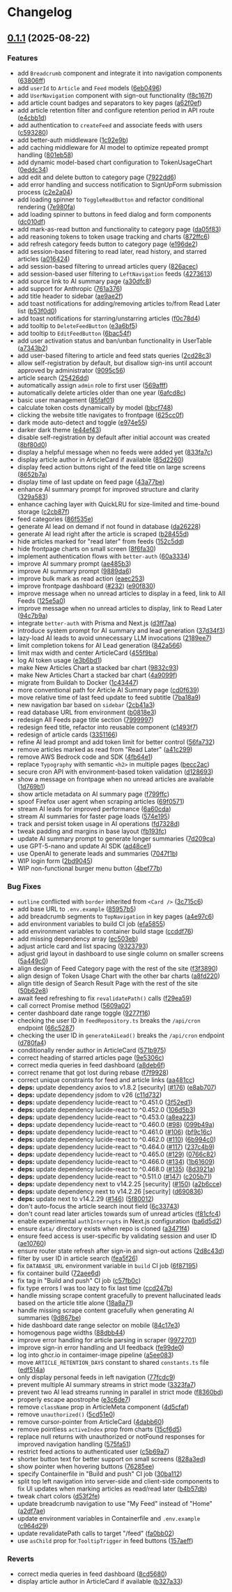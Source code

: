# Changelog

## [0.1.1](https://github.com/marcusleg/briefing-officer/compare/briefing-officer-v0.1.0...briefing-officer-v0.1.1) (2025-08-22)


### Features

* add `Breadcrumb` component and integrate it into navigation components ([63806ff](https://github.com/marcusleg/briefing-officer/commit/63806ff990d02a19182a717346f401555bb9d88b))
* add `userId` to `Article` and `Feed` models ([6eb0496](https://github.com/marcusleg/briefing-officer/commit/6eb0496cf0b508d462597a6fd05c48a6940d6f07))
* add `UserNavigation` component with sign-out functionality ([f8c167f](https://github.com/marcusleg/briefing-officer/commit/f8c167f6c4277e7fa34761bdd8ec6a6106e1f24a))
* add article count badges and separators to key pages ([a62f0ef](https://github.com/marcusleg/briefing-officer/commit/a62f0efe2ed1b006bfa42f7d18c75b3e2fc00f2b))
* add article retention filter and configure retention period in API route ([e4cbb1d](https://github.com/marcusleg/briefing-officer/commit/e4cbb1d97fc7fa9c2742830c3f3efa1735e2523a))
* add authentication to `createFeed` and associate feeds with users ([c593280](https://github.com/marcusleg/briefing-officer/commit/c5932809a0709b24c5e25537dfc174ae8c039816))
* add better-auth middleware ([1c92e9b](https://github.com/marcusleg/briefing-officer/commit/1c92e9bb8b0e9c9bcd9a42d1d18c6fb27d95c45d))
* add caching middleware for AI model to optimize repeated prompt handling ([801eb58](https://github.com/marcusleg/briefing-officer/commit/801eb589e7afceb0e908d0933e272d90c566e006))
* add dynamic model-based chart configuration to TokenUsageChart ([0eddc34](https://github.com/marcusleg/briefing-officer/commit/0eddc34b3fbe9313df1ffbc1b9347c2520060e6e))
* add edit and delete button to category page ([7922dd6](https://github.com/marcusleg/briefing-officer/commit/7922dd6f2844e6752c0e5d3494c637dbc082674e))
* add error handling and success notification to SignUpForm submission process ([c2e2a04](https://github.com/marcusleg/briefing-officer/commit/c2e2a04f5832b450371b095ef9628edb8250f8fe))
* add loading spinner to `ToggleReadButton` and refactor conditional rendering ([7e980fa](https://github.com/marcusleg/briefing-officer/commit/7e980fa4d55a7a103e2b8ce04a5f18ffa218ec85))
* add loading spinner to buttons in feed dialog and form components ([dc010df](https://github.com/marcusleg/briefing-officer/commit/dc010df8e6c20cd0d3b2fcc9c0c4f7f9bd4a3851))
* add mark-as-read button and functionality to category page ([da05f83](https://github.com/marcusleg/briefing-officer/commit/da05f83bbef332ece671c52e1513468dcc5ef883))
* add reasoning tokens to token usage tracking and charts ([872ffc6](https://github.com/marcusleg/briefing-officer/commit/872ffc65d2977d0698b15128b92f74e494db754f))
* add refresh category feeds button to category page ([e196de2](https://github.com/marcusleg/briefing-officer/commit/e196de296702340248d5943c14eb122d46a14a77))
* add session-based filtering to read later, read history, and starred articles ([a016424](https://github.com/marcusleg/briefing-officer/commit/a016424f090c552c55b9207b8342a445740cbe6d))
* add session-based filtering to unread articles query ([826acec](https://github.com/marcusleg/briefing-officer/commit/826acec36062a10c04fedb4ef40b66d9140ff4ee))
* add session-based user filtering to `LeftNavigation` feeds ([4273613](https://github.com/marcusleg/briefing-officer/commit/42736138059730d45ab01c186a171e53f02f6f09))
* add source link to AI summary page ([a30dfc8](https://github.com/marcusleg/briefing-officer/commit/a30dfc87484ac38330c6754028bdee72017db88f))
* add support for Anthropic ([761a376](https://github.com/marcusleg/briefing-officer/commit/761a3764285d417463d26450441a02714c3bf642))
* add title header to sidebar ([ae9ae2f](https://github.com/marcusleg/briefing-officer/commit/ae9ae2fdd9c4acd04f0feec916395eb03ace6bc1))
* add toast notifications for adding/removing articles to/from Read Later list ([b53f0d0](https://github.com/marcusleg/briefing-officer/commit/b53f0d0b10c5023ede953068dd1d0ac0ad9eaef0))
* add toast notifications for starring/unstarring articles ([f0c78d4](https://github.com/marcusleg/briefing-officer/commit/f0c78d4f4dfb5063c99eee55b015d50c80e8ecfe))
* add tooltip to `DeleteFeedButton` ([e3a6bf5](https://github.com/marcusleg/briefing-officer/commit/e3a6bf57271d2adbb1cbbaecfba58c77bc27ff8f))
* add tooltip to `EditFeedButton` ([6bac54f](https://github.com/marcusleg/briefing-officer/commit/6bac54fa9e4ce9895d27f33ea669995f118aa7dd))
* add user activation status and ban/unban functionality in UserTable ([a7343b2](https://github.com/marcusleg/briefing-officer/commit/a7343b28427c755cf9c46bcb98cc06857f821f90))
* add user-based filtering to article and feed stats queries ([2cd28c3](https://github.com/marcusleg/briefing-officer/commit/2cd28c366c0c5058c6217fe9115565b65f0e72aa))
* allow self-registration by default, but disallow sign-ins until account approved by administrator ([9095c56](https://github.com/marcusleg/briefing-officer/commit/9095c56ca0216253e423636bbdfe133c7bc10c69))
* article search ([25426dd](https://github.com/marcusleg/briefing-officer/commit/25426ddabb244e644bafcb403f60b4bed3d38473))
* automatically assign `admin` role to first user ([569afff](https://github.com/marcusleg/briefing-officer/commit/569afff7fe1d72587a190a31334e8ab0ef9a79d0))
* automatically delete articles older than one year ([6afcd8c](https://github.com/marcusleg/briefing-officer/commit/6afcd8c7fa927b3f063fd9d9f07f5d86f0282b75))
* basic user management ([85faf01](https://github.com/marcusleg/briefing-officer/commit/85faf0193bacf1353f79887e2e3cd698122e1e95))
* calculate token costs dynamically by model ([bbcf748](https://github.com/marcusleg/briefing-officer/commit/bbcf748d7e78f7664531ca3d4282ee5cecd7fd1c))
* clicking the website title navigates to frontpage ([625cc0f](https://github.com/marcusleg/briefing-officer/commit/625cc0feb8bb19134364e3b6c799247675aa4261))
* dark mode auto-detect and toggle ([e974e55](https://github.com/marcusleg/briefing-officer/commit/e974e55891e3d215c9c2955a0f38c79db94267eb))
* darker dark theme ([e44ef43](https://github.com/marcusleg/briefing-officer/commit/e44ef433006ef9ed20e77379df195e49789f0755))
* disable self-registration by default after initial account was created ([8bf80d0](https://github.com/marcusleg/briefing-officer/commit/8bf80d04395f29d334cf0ffc8501d54fe6b28a4d))
* display a helpful message when no feeds were added yet ([833fa7c](https://github.com/marcusleg/briefing-officer/commit/833fa7ce45a6bf332f891e2c6ed39e375b49d04e))
* display article author in ArticleCard if available ([85d2260](https://github.com/marcusleg/briefing-officer/commit/85d226024f038f1fac4c936605d248c500a1f19d))
* display feed action buttons right of the feed title on large screens ([8652b7a](https://github.com/marcusleg/briefing-officer/commit/8652b7a8476b6f5ecc0949f9628085deebd79e02))
* display time of last update on feed page ([43a77be](https://github.com/marcusleg/briefing-officer/commit/43a77be526f18c23d5e916b2b4375de4b0fe14db))
* enhance AI summary prompt for improved structure and clarity ([329a583](https://github.com/marcusleg/briefing-officer/commit/329a583bf805a06b4bcf5472d7d0df83cb735180))
* enhance caching layer with QuickLRU for size-limited and time-bound storage ([c2cb87f](https://github.com/marcusleg/briefing-officer/commit/c2cb87feff6b714b83171d279ea00aaff9798f3b))
* feed categories ([86f535e](https://github.com/marcusleg/briefing-officer/commit/86f535e731bc902f4b0d59de912049bfea2028cd))
* generate AI lead on demand if not found in database ([da26228](https://github.com/marcusleg/briefing-officer/commit/da26228a262cce1d36e79de34b6101a3ac64db48))
* generate AI lead right after the article is scraped ([b28455d](https://github.com/marcusleg/briefing-officer/commit/b28455d3a8296819369de65bc6a871f29d4f3644))
* hide articles marked for "read later" from feeds ([152c5dd](https://github.com/marcusleg/briefing-officer/commit/152c5ddf7df91a7b8ec975d0a0bb0b7c8c3d1de7))
* hide frontpage charts on small screen ([8f6fa30](https://github.com/marcusleg/briefing-officer/commit/8f6fa300913683957787e42a29f2da9648eb13db))
* implement authentication flows with `better-auth` ([60a3334](https://github.com/marcusleg/briefing-officer/commit/60a33346816828932c9049021a6453918263d9d1))
* improve AI summary prompt ([ae485b3](https://github.com/marcusleg/briefing-officer/commit/ae485b3834a5208455aaba73ddc130c19151950c))
* improve AI summary prompt ([9889da6](https://github.com/marcusleg/briefing-officer/commit/9889da61ac99eb6a08635b8db6ec5edad8245e38))
* improve bulk mark as read action ([eaec253](https://github.com/marcusleg/briefing-officer/commit/eaec25368c48c637aa47ab45db2bec5bf604313e))
* improve frontpage dashboard ([#232](https://github.com/marcusleg/briefing-officer/issues/232)) ([e90f830](https://github.com/marcusleg/briefing-officer/commit/e90f830287ee743b8deb306975da2b822bbfa45e))
* improve message when no unread articles to display in a feed, link to All Feeds ([125e5a0](https://github.com/marcusleg/briefing-officer/commit/125e5a07b1af5c57cfc7f1152f1976218df6f36c))
* improve message when no unread articles to display, link to Read Later ([94c7b9a](https://github.com/marcusleg/briefing-officer/commit/94c7b9a1c54392bfe23eb5bcfb5ad2838b301fcc))
* integrate `better-auth` with Prisma and Next.js ([d3ff7aa](https://github.com/marcusleg/briefing-officer/commit/d3ff7aa337eea7250414559040442817c55366ae))
* introduce system prompt for AI summary and lead generation ([37d34f3](https://github.com/marcusleg/briefing-officer/commit/37d34f3be657ff2188f07f5140717d43a37a5d1b))
* lazy-load AI leads to avoid unnecessary LLM invocations ([2189ee7](https://github.com/marcusleg/briefing-officer/commit/2189ee742b1961a21184b1d6f5c10303c8274a53))
* limit completion tokens for AI Lead generation ([842a566](https://github.com/marcusleg/briefing-officer/commit/842a56693953449d223a97fcfbbffb6164c0187c))
* limit max width and center ArticleCard ([455f9ba](https://github.com/marcusleg/briefing-officer/commit/455f9ba04646cea58135cbab74d346e9fc7948c1))
* log AI token usage ([e3b6bd1](https://github.com/marcusleg/briefing-officer/commit/e3b6bd1be3f614ac552684ded64e6bbd7b137b3d))
* make New Articles Chart a stacked bar chart ([9832c93](https://github.com/marcusleg/briefing-officer/commit/9832c9332a8ccb0fab67b3e42a9083b13e1c84b9))
* make New Articles Chart a stacked bar chart ([4a9099f](https://github.com/marcusleg/briefing-officer/commit/4a9099f3730065f3c670d2106eb4f5f6b23076c4))
* migrate from Buildah to Docker ([1c43447](https://github.com/marcusleg/briefing-officer/commit/1c43447ec158ff4293a0674992345eabbbedc3d9))
* more conventional path for Article AI Summary page ([cd0f639](https://github.com/marcusleg/briefing-officer/commit/cd0f639889158d38c34971f4d06f3134371764ad))
* move relative time of last feed update to feed subtitle ([7ba18a9](https://github.com/marcusleg/briefing-officer/commit/7ba18a9479978c7c2fccec5d0196d487e3bdb598))
* new navigation bar based on `sidebar` ([2cb41a3](https://github.com/marcusleg/briefing-officer/commit/2cb41a3989b31375c0aad24d4c6f4c6fcb0d8667))
* read database URL from environment ([b0818e3](https://github.com/marcusleg/briefing-officer/commit/b0818e39ed881b158d9af0f31a59fb17672f5968))
* redesign All Feeds page title section ([7999997](https://github.com/marcusleg/briefing-officer/commit/799999784b23b492516727630da3db7f03c43f67))
* redesign feed title, refactor into reusable component ([c1493f7](https://github.com/marcusleg/briefing-officer/commit/c1493f7affbd35516522800e3c0a8ad4a738ed2c))
* redesign of article cards ([3351166](https://github.com/marcusleg/briefing-officer/commit/33511660c11414c617cc2a50fe7e77602afdff12))
* refine AI lead prompt and add token limit for better control ([56fa732](https://github.com/marcusleg/briefing-officer/commit/56fa73267bd3241a449d979431d4a0b10364b814))
* remove articles marked as read from "Read Later" ([a41c299](https://github.com/marcusleg/briefing-officer/commit/a41c299a9fdf09b6d331281c86b94a9575a004ae))
* remove AWS Bedrock code and SDK ([4fb64e1](https://github.com/marcusleg/briefing-officer/commit/4fb64e179bf7f95d7edc772705ed1e1664d8e747))
* replace `Typography` with semantic `<h2>` in multiple pages ([becc2ac](https://github.com/marcusleg/briefing-officer/commit/becc2ac82f22877581bbe74784c6232f379dbee1))
* secure cron API with environment-based token validation ([d128693](https://github.com/marcusleg/briefing-officer/commit/d128693d285afaf2e6ed1984fa054e0aa82533f1))
* show a message on frontpage when no unread articles are available ([1d769b1](https://github.com/marcusleg/briefing-officer/commit/1d769b142656320d857b229307dd91564eca92db))
* show article metadata on AI summary page ([f799ffc](https://github.com/marcusleg/briefing-officer/commit/f799ffc4a00a1d0a9375583e2ca0870078721b22))
* spoof Firefox user agent when scraping articles ([69f0571](https://github.com/marcusleg/briefing-officer/commit/69f05715ff89a1b85bc5ca0c0e4f757527ce578d))
* stream AI leads for improved performance ([6a60cda](https://github.com/marcusleg/briefing-officer/commit/6a60cda5a65248c73dd9168cc30f7f903cfc452b))
* stream AI summaries for faster page loads ([574e195](https://github.com/marcusleg/briefing-officer/commit/574e19530d2a38c6127953becd34db0fbea3cfb6))
* track and persist token usage in AI operations ([fd7328d](https://github.com/marcusleg/briefing-officer/commit/fd7328d4fd65da55d6b267f87ab3cf02e0a6818f))
* tweak padding and margins in base layout ([fb193fc](https://github.com/marcusleg/briefing-officer/commit/fb193fc5bdf94277707a6bf3ad994d6151a1c5ed))
* update AI summary prompt to generate longer summaries ([7d209ca](https://github.com/marcusleg/briefing-officer/commit/7d209ca1a941bee70df06dccb23a84870914d39a))
* use GPT-5-nano and update AI SDK ([ad48ce1](https://github.com/marcusleg/briefing-officer/commit/ad48ce19837a08e862ae9b3ce09b83550588a55f))
* use OpenAI to generate leads and summaries ([7047f1b](https://github.com/marcusleg/briefing-officer/commit/7047f1bc48a2f1596f08a91ccfd8503948a3e445))
* WIP login form ([2bd9045](https://github.com/marcusleg/briefing-officer/commit/2bd904581ccfa687b84a9cf91cb6c8eea3fc8cfb))
* WIP non-functional burger menu button ([4bef77b](https://github.com/marcusleg/briefing-officer/commit/4bef77b258b32e1c7c8e427d8213eaa565126315))


### Bug Fixes

* `outline` conflicted with `border` inherited from `<Card />` ([3c715c6](https://github.com/marcusleg/briefing-officer/commit/3c715c63080c731fe81d08d58973d56e4e78ef0a))
* add base URL to `.env.example` ([85957b5](https://github.com/marcusleg/briefing-officer/commit/85957b5fcf1c99e1111f6a49f667c4bb32c1b487))
* add breadcrumb segments to `TopNavigation` in key pages ([a4e97c6](https://github.com/marcusleg/briefing-officer/commit/a4e97c688c05caea89fa7e1c062808249910ba74))
* add environment variables to build CI job ([efa5855](https://github.com/marcusleg/briefing-officer/commit/efa58559ca0efb3cf29673f7e2c356ae2686e3c6))
* add environment variables to container build stage ([ccddf76](https://github.com/marcusleg/briefing-officer/commit/ccddf761506b4e952688b309eb28850603a994a2))
* add missing dependency array ([ec503eb](https://github.com/marcusleg/briefing-officer/commit/ec503ebff3df7bf753b08a47ffe0a99781b0b645))
* adjust article card and list spacing ([9323793](https://github.com/marcusleg/briefing-officer/commit/93237932d1b2a0625c753a1bf49e653f930d6d48))
* adjust grid layout in dashboard to use single column on smaller screens ([5a449c0](https://github.com/marcusleg/briefing-officer/commit/5a449c0e5673f5e48917a026106f3f2c033b9fa0))
* align design of Feed Category page with the rest of the site ([f3f3890](https://github.com/marcusleg/briefing-officer/commit/f3f3890de48014adf977163f604889c0d69cbd1d))
* align design of Token Usage Chart with the other bar charts ([a8fd220](https://github.com/marcusleg/briefing-officer/commit/a8fd220fbe1baa47f9f7eba0bb3168cc82eff00d))
* align title design of Search Result Page with the rest of the site ([50b62e8](https://github.com/marcusleg/briefing-officer/commit/50b62e8633064d4550d82c1e142d6ee534e5e01c))
* await feed refreshing to fix `revalidatePath()` calls ([f29ea59](https://github.com/marcusleg/briefing-officer/commit/f29ea590dbb294cf1eb11762a8856494007d4bdb))
* call correct Promise method ([5609a02](https://github.com/marcusleg/briefing-officer/commit/5609a026397b1825ef992b8e30907598c3aea234))
* center dashboard date range toggle ([9277f16](https://github.com/marcusleg/briefing-officer/commit/9277f16a7b5ead80aeb831588aef1fc8f911a810))
* checking the user ID in `feedRepository.ts` breaks the `/api/cron` endpoint ([66c5287](https://github.com/marcusleg/briefing-officer/commit/66c5287021d9c92f6c00be0b850f4d573e29bcc7))
* checking the user ID in `generateAiLead()` breaks the `/api/cron` endpoint ([d780fa4](https://github.com/marcusleg/briefing-officer/commit/d780fa4c1383b9c14ce426b515c202187092dcca))
* conditionally render author in ArticleCard ([571b975](https://github.com/marcusleg/briefing-officer/commit/571b97531dae780aaaa1a5affec06e2b14074cde))
* correct heading of starred articles page ([9e5306c](https://github.com/marcusleg/briefing-officer/commit/9e5306c4f3b1c1997396107a3f15092dd38ad642))
* correct media queries in feed dashboard ([a8deb6f](https://github.com/marcusleg/briefing-officer/commit/a8deb6fbdc4f252c0e568f90bfea905ab28b114b))
* correct rename that got lost during rebase ([f7f9928](https://github.com/marcusleg/briefing-officer/commit/f7f9928cfdbf39db5214424b198b91ae2e846cf9))
* correct unique constraints for feed and article links ([aa481cc](https://github.com/marcusleg/briefing-officer/commit/aa481ccaba775ae2034ff22131e248d805bdbb3f))
* **deps:** update dependency axios to v1.8.2 [security] ([#176](https://github.com/marcusleg/briefing-officer/issues/176)) ([e8ab707](https://github.com/marcusleg/briefing-officer/commit/e8ab7074121af2ef306b6914b73596ea50d65568))
* **deps:** update dependency jsdom to v26 ([c11d732](https://github.com/marcusleg/briefing-officer/commit/c11d7320aa2d2584b244520ec2cd6e5f9f6c2fa4))
* **deps:** update dependency lucide-react to ^0.451.0 ([3f52ed1](https://github.com/marcusleg/briefing-officer/commit/3f52ed121927f1a10e0dfff7fca07261f4a63682))
* **deps:** update dependency lucide-react to ^0.452.0 ([106d5b3](https://github.com/marcusleg/briefing-officer/commit/106d5b36371665d5f68b043b881822b2591d7095))
* **deps:** update dependency lucide-react to ^0.453.0 ([a8ea223](https://github.com/marcusleg/briefing-officer/commit/a8ea22379de8ceaf86464cbc974c44a27618d3cb))
* **deps:** update dependency lucide-react to ^0.460.0 ([#98](https://github.com/marcusleg/briefing-officer/issues/98)) ([099b49a](https://github.com/marcusleg/briefing-officer/commit/099b49ae6827ba295a1f0b9178417f5e3192aa8a))
* **deps:** update dependency lucide-react to ^0.461.0 ([#106](https://github.com/marcusleg/briefing-officer/issues/106)) ([bf9c16c](https://github.com/marcusleg/briefing-officer/commit/bf9c16c5b38c1077914090502b9ac257befb4dbd))
* **deps:** update dependency lucide-react to ^0.462.0 ([#110](https://github.com/marcusleg/briefing-officer/issues/110)) ([6b994c0](https://github.com/marcusleg/briefing-officer/commit/6b994c0a71fee315bf549bbe0e3952d068252474))
* **deps:** update dependency lucide-react to ^0.464.0 ([#117](https://github.com/marcusleg/briefing-officer/issues/117)) ([237c4b9](https://github.com/marcusleg/briefing-officer/commit/237c4b9fb17dd267d201ef53a02c86f92870a5ae))
* **deps:** update dependency lucide-react to ^0.465.0 ([#129](https://github.com/marcusleg/briefing-officer/issues/129)) ([0766c82](https://github.com/marcusleg/briefing-officer/commit/0766c82084ab94342ab954303599ba38689437c8))
* **deps:** update dependency lucide-react to ^0.466.0 ([#134](https://github.com/marcusleg/briefing-officer/issues/134)) ([1b61609](https://github.com/marcusleg/briefing-officer/commit/1b6160997bb32d503e68caf2014b3cc02b97dc20))
* **deps:** update dependency lucide-react to ^0.468.0 ([#135](https://github.com/marcusleg/briefing-officer/issues/135)) ([8d3921a](https://github.com/marcusleg/briefing-officer/commit/8d3921ac66a53d31f3df9d645d1b70e875a488db))
* **deps:** update dependency lucide-react to ^0.511.0 ([#147](https://github.com/marcusleg/briefing-officer/issues/147)) ([c205b71](https://github.com/marcusleg/briefing-officer/commit/c205b7159b927a25acf7e2ce67f9b60fde831723))
* **deps:** update dependency next to v14.2.25 [security] ([#150](https://github.com/marcusleg/briefing-officer/issues/150)) ([a2b6cce](https://github.com/marcusleg/briefing-officer/commit/a2b6cceba1b68256d626883c5c51c29768cc3187))
* **deps:** update dependency next to v14.2.26 [security] ([d690836](https://github.com/marcusleg/briefing-officer/commit/d690836dea42c7e727af5f8482af06f709cb1d0e))
* **deps:** update next to v14.2.29 ([#146](https://github.com/marcusleg/briefing-officer/issues/146)) ([5f80012](https://github.com/marcusleg/briefing-officer/commit/5f800123d57b6910a1a493fd9ac12a59474e9582))
* don't auto-focus the article search inout field ([6c33743](https://github.com/marcusleg/briefing-officer/commit/6c337431ef7cd22023c26e4dae96abc1b12bcac9))
* don't count read later articles towards sum of unread articles ([f81cfc4](https://github.com/marcusleg/briefing-officer/commit/f81cfc43e7c0c8180db5fbead7058b3242603958))
* enable experimental `authInterrupts` in Next.js configuration ([ba6d5d2](https://github.com/marcusleg/briefing-officer/commit/ba6d5d2fe389ab77e135d46b608ac44c52d1eb03))
* ensure `data/` directory exists when repo is cloned ([a3471f4](https://github.com/marcusleg/briefing-officer/commit/a3471f46252995ce00db374cdfe940b522b1ed82))
* ensure feed access is user-specific by validating session and user ID ([ae10760](https://github.com/marcusleg/briefing-officer/commit/ae107606215f7cc6ce7831dc2f53fe0ab5b8a73f))
* ensure router state refresh after sign-in and sign-out actions ([2d8c43d](https://github.com/marcusleg/briefing-officer/commit/2d8c43de35d5163dbd28cb0ff59cc7362118a4aa))
* filter by user ID in article search ([fea5f26](https://github.com/marcusleg/briefing-officer/commit/fea5f2638617155d55c8bc813e370819fe193fd4))
* fix `DATABASE_URL` environment variable in `build` CI job ([6f87195](https://github.com/marcusleg/briefing-officer/commit/6f871950004cb8a16668296ee3f244bb41289b38))
* fix container build ([72aee6d](https://github.com/marcusleg/briefing-officer/commit/72aee6d95ceb687eac72035edbbff35617e38b5e))
* fix tag in "Build and push" CI job ([c57fb0c](https://github.com/marcusleg/briefing-officer/commit/c57fb0c13775a8824b9f8602e80c9824e6423703))
* fix type errors I was too lazy to fix last time ([ccd247b](https://github.com/marcusleg/briefing-officer/commit/ccd247bbb47b1e82c79f17242af4bec9b3b6f35e))
* handle missing scrape content gracefully to prevent hallucinated leads based on the article title alone ([18a8a71](https://github.com/marcusleg/briefing-officer/commit/18a8a7187cc4df891720d563dc9b58e62c75f693))
* handle missing scrape content gracefully when generating AI summaries ([9d867be](https://github.com/marcusleg/briefing-officer/commit/9d867be82f66a35234d9ca08f3d7983dc9248ffd))
* hide dashboard date range selector on mobile ([84c17e3](https://github.com/marcusleg/briefing-officer/commit/84c17e30493e2277d8e29e67e91cc957d5e22914))
* homogenous page widths ([88dbb44](https://github.com/marcusleg/briefing-officer/commit/88dbb44b51fca212bca701cda6a780cde5883f74))
* improve error handling for article parsing in scraper ([9972701](https://github.com/marcusleg/briefing-officer/commit/997270136a6cd2440ca474056872a55ae9660c1e))
* improve sign-in error handling and UI feedback ([fe99de0](https://github.com/marcusleg/briefing-officer/commit/fe99de0f13abb9ecd84f569aa79b621e92ea5a06))
* log into ghcr.io in contaimer-image pipeline ([a5ee083](https://github.com/marcusleg/briefing-officer/commit/a5ee0831216f93f9d7ae8c06ae66e1be7db7d59b))
* move `ARTICLE_RETENTION_DAYS` constant to shared `constants.ts` file ([edf514a](https://github.com/marcusleg/briefing-officer/commit/edf514aae41093147856964d9e032db7591d99a1))
* only display personal feeds in left navigation ([77fcdc9](https://github.com/marcusleg/briefing-officer/commit/77fcdc900b89d979c6e1a1c5da3c98326914e431))
* prevent multiple AI summary streams in strict mode ([3323fa7](https://github.com/marcusleg/briefing-officer/commit/3323fa7fb921363a6baf8b56b4edd8da98450b55))
* prevent two AI lead streams running in parallel in strict mode ([f8360bd](https://github.com/marcusleg/briefing-officer/commit/f8360bdd46ce239eeaa7c4bb703285429c046d19))
* properly escape apostrophe ([e3c6de7](https://github.com/marcusleg/briefing-officer/commit/e3c6de7ca194a9dfda889250144dfa068a884385))
* remove `className` prop in ArticleMeta component ([4d5cfaf](https://github.com/marcusleg/briefing-officer/commit/4d5cfafdb1d92d45f0d3f9bdcf3c3cf27f0d0517))
* remove `unauthorized()` ([5cd51e0](https://github.com/marcusleg/briefing-officer/commit/5cd51e0580c918a0e6bb3aeb37f5e65e4f5aaae1))
* remove cursor-pointer from ArticleCard ([4dabb60](https://github.com/marcusleg/briefing-officer/commit/4dabb60bfdbbb4b42c9df809538b1172bef35e01))
* remove pointless `activeIndex` prop from charts ([15cf6d5](https://github.com/marcusleg/briefing-officer/commit/15cf6d5f8a78beabf3f5d5f7368dcf6808342b4a))
* replace null returns with unauthorized or notFound responses for improved navigation handling ([575fa51](https://github.com/marcusleg/briefing-officer/commit/575fa51c5d573ab848134651996a0a0937dfcbda))
* restrict feed actions to authenticated user ([c5b69a7](https://github.com/marcusleg/briefing-officer/commit/c5b69a77e88184679b966cba088c3b1430e7cf4a))
* shorter button text for better support on small screens ([828a3ed](https://github.com/marcusleg/briefing-officer/commit/828a3ed958c8c2025709f707ebb85d6eda08707e))
* show pointer when hovering buttons ([76285ee](https://github.com/marcusleg/briefing-officer/commit/76285ee768323caf1c421187e15cae0cacc9418e))
* specify Containerfile in "Build and push" CI job ([30ba112](https://github.com/marcusleg/briefing-officer/commit/30ba11221ecc0cda703002d84662da69d15f4d7a))
* split top left navigation into server-side and client-side components to fix UI updates when marking articles as read/read later ([b4b57db](https://github.com/marcusleg/briefing-officer/commit/b4b57dbaf15ae0d0ff81efc440dd41daea2fe7a2))
* tweak chart colors ([d53f2fe](https://github.com/marcusleg/briefing-officer/commit/d53f2fe75a017691529e5a1d9867fef3d92df9e3))
* update breadcrumb navigation to use "My Feed" instead of "Home" ([a2df7ae](https://github.com/marcusleg/briefing-officer/commit/a2df7aefdf8e1085f2b7ad5489c898bc737fd885))
* update environment variables in Containerfile and `.env.example` ([c964d29](https://github.com/marcusleg/briefing-officer/commit/c964d299bcb56b26b5de7ed7bb728a97e4dc4844))
* update revalidatePath calls to target "/feed" ([fa0bb02](https://github.com/marcusleg/briefing-officer/commit/fa0bb02cd00dc961fb731a4c7285b34ad0ad2af6))
* use `asChild` prop for `TooltipTrigger` in feed buttons ([157aeff](https://github.com/marcusleg/briefing-officer/commit/157aeff5bee4be84d56f67a579ef38a569fccb88))


### Reverts

* correct media queries in feed dashboard ([8cd5680](https://github.com/marcusleg/briefing-officer/commit/8cd568034fbfd750026a0104346080762df60780))
* display article author in ArticleCard if available ([b327a33](https://github.com/marcusleg/briefing-officer/commit/b327a333985a78be539bca4d5b6f3aa4ea099bf9))

